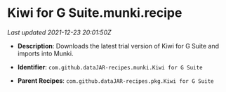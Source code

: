 # Kiwi for G Suite.munki.recipe

_Last updated 2021-12-23 20:01:50Z_

- **Description**: Downloads the latest trial version of Kiwi for G Suite and imports into Munki.

- **Identifier**: `com.github.dataJAR-recipes.munki.Kiwi for G Suite`

- **Parent Recipes**: `com.github.dataJAR-recipes.pkg.Kiwi for G Suite`
